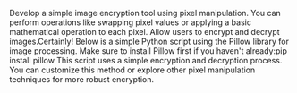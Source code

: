 Develop a simple image encryption tool using pixel manipulation. You can perform operations like swapping pixel values or applying a basic mathematical operation to each pixel. Allow users to encrypt and decrypt images.Certainly! Below is a simple Python script using the Pillow library for image processing. Make sure to install Pillow first if you haven't already:pip install pillow This script uses a simple encryption and decryption process. You can customize this method or explore other pixel manipulation techniques for more robust encryption.
